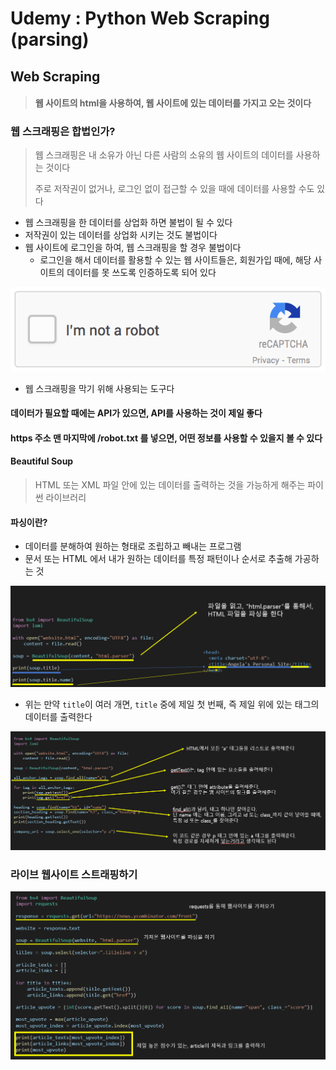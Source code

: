 # Udemy : Python Web Scraping (parsing)



## Web Scraping

> #### 웹 사이트의 html을 사용하여, 웹 사이트에 있는 데이터를 가지고 오는 것이다



### 웹 스크래핑은 합법인가?

> 웹 스크래핑은 내 소유가 아닌 다른 사람의 소유의 웹 사이트의 데이터를 사용하는 것이다
>
> 주로 저작권이 없거나, 로그인 없이 접근할 수 있을 때에 데이터를 사용할 수도 있다



- 웹 스크래핑을 한 데이터를 상업화 하면 불법이 될 수 있다
- 저작권이 있는 데이터를 상업화 시키는 것도 불법이다
- 웹 사이트에 로그인을 하여, 웹 스크래핑을 할 경우 불법이다
  - 로그인을 해서 데이터를 활용할 수 있는 웹 사이트들은, 회원가입 때에, 해당 사이트의 데이터를 못 쓰도록 인증하도록 되어 있다

![newCaptchaAnchor](37_Udemy_Python_web_scraping.assets/newCaptchaAnchor.gif)

- 웹 스크래핑을 막기 위해 사용되는 도구다



#### 데이터가 필요할 때에는 API가 있으면, API를 사용하는 것이 제일 좋다

#### https 주소 맨 마지막에 /robot.txt 를 넣으면, 어떤 정보를 사용할 수 있을지 볼 수 있다







#### Beautiful Soup

> HTML 또는 XML 파일 안에 있는 데이터를 출력하는 것을 가능하게 해주는 파이썬 라이브러리



#### 파싱이란?

- 데이터를 분해하여 원하는 형태로 조립하고 빼내는 프로그램
- 문서 또는 HTML 에서 내가 원하는 데이터를 특정 패턴이나 순서로 추출해 가공하는 것



![image-20230214113915431](37_Udemy_Python_web_scraping.assets/image-20230214113915431.png)

- 위는 만약 `title`이 여러 개면, `title` 중에 제일 첫 번째, 즉 제일 위에 있는 태그의 데이터를 출력한다



![image-20230214133258297](37_Udemy_Python_web_scraping.assets/image-20230214133258297.png)





### 라이브 웹사이트 스트래핑하기

![image-20230214161733147](37_Udemy_Python_web_scraping.assets/image-20230214161733147.png)
